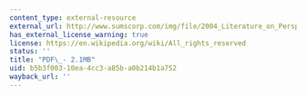 ```yaml
---
content_type: external-resource
external_url: http://www.sumscorp.com/img/file/2004_Literature_on_Perspective.pdf
has_external_license_warning: true
license: https://en.wikipedia.org/wiki/All_rights_reserved
status: ''
title: "PDF\_- 2.1MB"
uid: b5b3f003-10ea-4cc3-a85b-a0b214b1a752
wayback_url: ''
---
```


